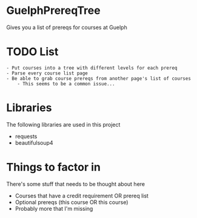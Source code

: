 # GuelphPrereqTree
Gives you a list of prereqs for courses at Guelph

# TODO List
    - Put courses into a tree with different levels for each prereq
    - Parse every course list page
    - Be able to grab course prereqs from another page's list of courses
        - This seems to be a common issue...

# Libraries
The following libraries are used in this project
- requests
- beautifulsoup4

# Things to factor in
There's some stuff that needs to be thought about here
- Courses that have a credit requirement OR prereq list
- Optional prereqs (this course OR this course)
- Probably more that I'm missing
    
